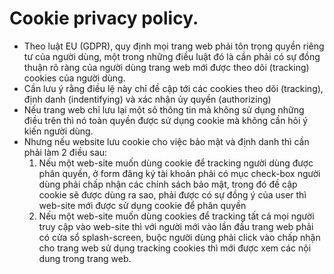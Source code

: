 # Cookie privacy policy.

- Theo luật EU (GDPR), quy định mọi trang web phải tôn trọng quyền riêng tư của người dùng, một trong những điều luật đó là cần phải có sự đồng thuận rõ ràng của người dùng trang web mới được theo dõi (tracking) cookies của người dùng.
- Cần lưu ý rằng điều lệ này chỉ đề cập tới các cookies theo dõi (tracking), định danh (indentifying) và xác nhận ủy quyền (authorizing)
- Nếu trang web chỉ lưu lại một sô thông tin mà không sử dụng những điều trên thì nó toàn quyền được sử dụng cookie mà không cần hỏi ý kiến người dùng.
- Nhưng nếu website lưu cookie cho việc bảo mật và định danh thì cần phải làm 2 điều sau:
  1. Nếu một web-site muốn dùng cookie để tracking người dùng được phân quyền, ở form đăng ký tài khoản phải có mục check-box người dùng phải chấp nhận các chính sách bảo mật, trong đó đề cập cookie sẽ được dùng ra sao, phải được có sự đồng ý của user thì web-site mới được sử dụng cookie để phân quyền
  2. Nếu một web-site muốn dùng cookies để tracking tất cả mọi người truy cập vào web-site thì với người mới vào lần đầu trang web phải có cửa sổ splash-screen, buộc người dùng phải click vào chấp nhận cho trang web sử dụng tracking cookies thì mới được xem các nội dung trong trang web.
